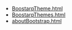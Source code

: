 * [BoostarpTheme.html](BoostarpTheme.html)
* [BoostarpThemes.html](BoostarpThemes.html)
* [aboutBootstrap.html](aboutBootstrap.html)
